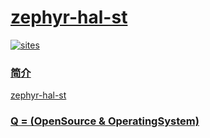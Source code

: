 ﻿# [zephyr-hal-st](https://github.com/OS-Q/zephyr-hal-st)

[![sites](http://182.61.61.133/link/resources/OSQ.png)](http://www.OS-Q.com)

### [简介](https://github.com/OS-Q/zephyr-hal-st/wiki)

[zephyr-hal-st](https://github.com/OS-Q/zephyr-hal-st)

### [Q = (OpenSource & OperatingSystem) ](http://www.OS-Q.com)
